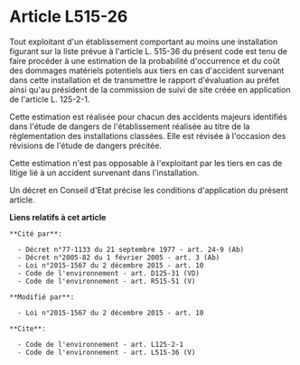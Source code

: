 # Article L515-26

Tout exploitant d'un établissement comportant au moins une installation figurant sur la liste prévue à l'article L. 515-36 du
présent code est tenu de faire procéder à une estimation de la probabilité d'occurrence et du coût des dommages matériels
potentiels aux tiers en cas d'accident survenant dans cette installation et de transmettre le rapport d'évaluation au préfet
ainsi qu'au président de la commission de suivi de site créée en application de l'article L. 125-2-1. 

Cette estimation est réalisée pour chacun des accidents majeurs identifiés dans l'étude de dangers de l'établissement
réalisée au titre de la réglementation des installations classées. Elle est révisée à l'occasion des révisions de l'étude de
dangers précitée. 

Cette estimation n'est pas opposable à l'exploitant par les tiers en cas de litige lié à un accident survenant dans
l'installation. 

Un décret en Conseil d'Etat précise les conditions d'application du présent article.

**Liens relatifs à cet article**

	**Cité par**:

	  - Décret n°77-1133 du 21 septembre 1977 - art. 24-9 (Ab)
	  - Décret n°2005-82 du 1 février 2005 - art. 3 (Ab)
	  - Loi n°2015-1567 du 2 décembre 2015 - art. 10
	  - Code de l'environnement - art. D125-31 (VD)
	  - Code de l'environnement - art. R515-51 (V)

	**Modifié par**:

	  - Loi n°2015-1567 du 2 décembre 2015 - art. 10

	**Cite**:

	  - Code de l'environnement - art. L125-2-1
	  - Code de l'environnement - art. L515-36 (V)
